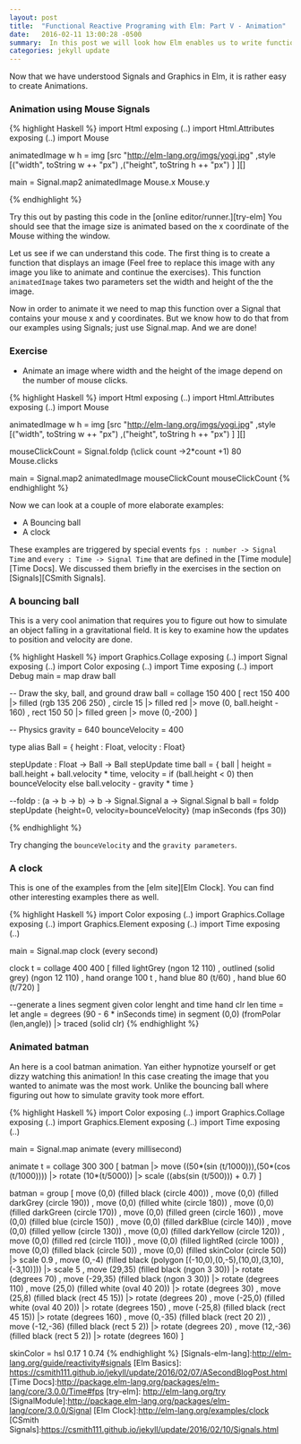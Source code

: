 ```yaml
---
layout: post
title:  "Functional Reactive Programing with Elm: Part V - Animation"
date:   2016-02-11 13:00:28 -0500
summary:  In this post we will look how Elm enables us to write functional reactive programs that include animation.
categories: jekyll update
---
```


Now that we have understood Signals and Graphics in Elm, it is rather easy to create Animations.

### Animation using Mouse Signals

{% highlight Haskell %}
import Html exposing (..)
import Html.Attributes exposing (..)
import Mouse


animatedImage w h =
  img
    [src "http://elm-lang.org/imgs/yogi.jpg"
    ,style
       [("width", toString w ++ "px")
        ,("height", toString h ++ "px")
       ]
    ][]

main = Signal.map2 animatedImage Mouse.x Mouse.y

{% endhighlight %}

Try this out by pasting this code in the [online editor/runner.][try-elm] You should see that the image size is animated based on the x coordinate of the Mouse withing the window.

Let us see if we can understand this code. The first thing is to create a function that displays an image (Feel free to replace this image with any image you like to animate and continue the exercises). This function `animatedImage` takes two parameters set the width and height of the the image.

Now in order to animate it we need to map this function over a Signal that contains your mouse x and y coordinates. But we know how to do that from our examples using Signals; just use Signal.map.  And we are done!

### Exercise
 * Animate an image where width and the height of the image depend on the number of mouse clicks.

{% highlight Haskell %}
import Html exposing (..)
import Html.Attributes exposing (..)
import Mouse

animatedImage w h =
  img
    [src "http://elm-lang.org/imgs/yogi.jpg"
    ,style
       [("width", toString w ++ "px")
        ,("height", toString h ++ "px")
       ]
    ][]

mouseClickCount = Signal.foldp (\click count ->2*count +1) 80 Mouse.clicks

main = Signal.map2 animatedImage mouseClickCount mouseClickCount
{% endhighlight %}

Now we can look at a couple of more elaborate examples:

* A Bouncing ball
* A clock

These examples are triggered by special events `fps : number -> Signal Time` and `every : Time -> Signal Time` that are defined in the [Time module][Time Docs]. We discussed them briefly in the exercises in the section on [Signals][CSmith Signals].

### A bouncing ball

This is a very cool animation that requires you to figure out how to simulate an object falling in a gravitational field.
It is key to examine how the updates to position and velocity are done.

{% highlight Haskell %}
import Graphics.Collage exposing (..)
import Signal exposing (..)
import Color exposing (..)
import Time exposing (..)
import Debug
main = map draw ball

-- Draw the sky, ball, and ground
draw ball =
  collage 150 400
   [ rect 150 400 |> filled (rgb 135 206 250)
   , circle 15    |> filled red
                  |> move (0, ball.height - 160)
   , rect 150 50  |> filled green
                  |> move (0,-200)
   ]

-- Physics
gravity = 640
bounceVelocity = 400

type alias Ball = { height : Float, velocity : Float}

stepUpdate : Float -> Ball -> Ball
stepUpdate time ball =
 { ball | height   = ball.height + ball.velocity * time,
          velocity = if (ball.height < 0) then bounceVelocity else ball.velocity - gravity * time }

--foldp : (a -> b -> b) -> b -> Signal.Signal a -> Signal.Signal b
ball = foldp stepUpdate {height=0, velocity=bounceVelocity}
                  (map inSeconds (fps 30))

{% endhighlight %}

Try changing the `bounceVelocity` and the `gravity parameters`.

### A clock

This is one of the examples from the [elm site][Elm Clock].
You can find other interesting examples there as well.

{% highlight Haskell %}
import Color exposing (..)
import Graphics.Collage exposing (..)
import Graphics.Element exposing (..)
import Time exposing (..)

main =
  Signal.map clock (every second)

clock t =
  collage 400 400
    [ filled lightGrey (ngon 12 110)
    , outlined (solid grey) (ngon 12 110)
    , hand orange 100 t
    , hand blue 80 (t/60)
    , hand blue 60 (t/720)
    ]

--generate a lines segment given color lenght and time
hand clr len time =
  let
    angle = degrees (90 - 6 * inSeconds time)
  in
    segment (0,0) (fromPolar (len,angle))
      |> traced (solid clr)
{% endhighlight %}

### Animated batman

An here is a cool batman animation. Yan either hypnotize yourself or get dizzy watching this animation!
In this case creating the image that you wanted to animate was the most work. Unlike the bouncing ball where figuring out how to simulate gravity took more effort.

{% highlight Haskell %}
import Color exposing (..)
import Graphics.Collage exposing (..)
import Graphics.Element exposing (..)
import Time exposing (..)

main = Signal.map animate (every millisecond)

animate t = collage 300 300
  [ batman
  |> move ((50*(sin (t/1000))),(50*(cos (t/1000))))
  |> rotate (10*(t/5000))
  |> scale ((abs(sin (t/500))) + 0.7)
  ]

batman = group
    [ move (0,0) (filled black (circle 400))
    , move (0,0) (filled darkGrey (circle 190))
    , move (0,0) (filled white (circle 180))
    , move (0,0) (filled darkGreen (circle 170))
    , move (0,0) (filled green (circle 160))
    , move (0,0) (filled blue (circle 150))
    , move (0,0) (filled darkBlue (circle 140))
    , move (0,0) (filled yellow (circle 130))
    , move (0,0) (filled darkYellow (circle 120))
    , move (0,0) (filled red (circle 110))
    , move (0,0) (filled lightRed (circle 100))
    , move (0,0) (filled black (circle 50))
    , move (0,0) (filled skinColor (circle 50)) |> scale 0.9
    , move (0,-4) (filled black (polygon [(-10,0),(0,-5),(10,0),(3,10),(-3,10)])) |> scale 5
    , move (29,35) (filled black (ngon 3 30)) |> rotate (degrees 70)
    , move (-29,35) (filled black (ngon 3 30)) |> rotate (degrees 110)
    , move (25,0) (filled white (oval 40 20)) |> rotate (degrees 30)
    , move (25,8) (filled black (rect 45 15)) |> rotate (degrees 20)
    , move (-25,0) (filled white (oval 40 20)) |> rotate (degrees 150)
    , move (-25,8) (filled black (rect 45 15)) |> rotate (degrees 160)
    , move (0,-35) (filled black (rect 20 2))
    , move (-12,-36) (filled black (rect 5 2)) |> rotate (degrees 20)
    , move (12,-36) (filled black (rect 5 2)) |> rotate (degrees 160)
    ]

skinColor = hsl 0.17 1 0.74
{% endhighlight %}
[Signals-elm-lang]:http://elm-lang.org/guide/reactivity#signals
[Elm Basics]: https://csmith111.github.io/jekyll/update/2016/02/07/ASecondBlogPost.html
[Time Docs]:http://package.elm-lang.org/packages/elm-lang/core/3.0.0/Time#fps
[try-elm]: http://elm-lang.org/try
[SignalModule]:http://package.elm-lang.org/packages/elm-lang/core/3.0.0/Signal
[Elm Clock]:http://elm-lang.org/examples/clock
[CSmith Signals]:https://csmith111.github.io/jekyll/update/2016/02/10/Signals.html
